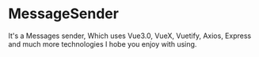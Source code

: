 # MessageSender
It's a Messages sender, Which uses Vue3.0, VueX, Vuetify, Axios, Express and much more technologies I hobe you enjoy with using.
